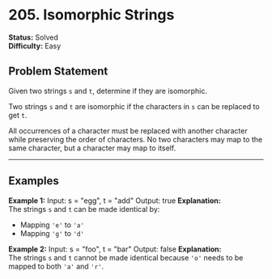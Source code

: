 # 205. Isomorphic Strings

**Status:** Solved  
**Difficulty:** Easy  



## Problem Statement
Given two strings `s` and `t`, determine if they are isomorphic.  

Two strings `s` and `t` are isomorphic if the characters in `s` can be replaced to get `t`.  

All occurrences of a character must be replaced with another character while preserving the order of characters. No two characters may map to the same character, but a character may map to itself.

---

## Examples

**Example 1:**
Input: s = "egg", t = "add"
Output: true
**Explanation:**  
The strings `s` and `t` can be made identical by:  
- Mapping `'e'` to `'a'`  
- Mapping `'g'` to `'d'`  

**Example 2:**
Input: s = "foo", t = "bar"
Output: false
**Explanation:**  
The strings `s` and `t` cannot be made identical because `'o'` needs to be mapped to both `'a'` and `'r'`.
